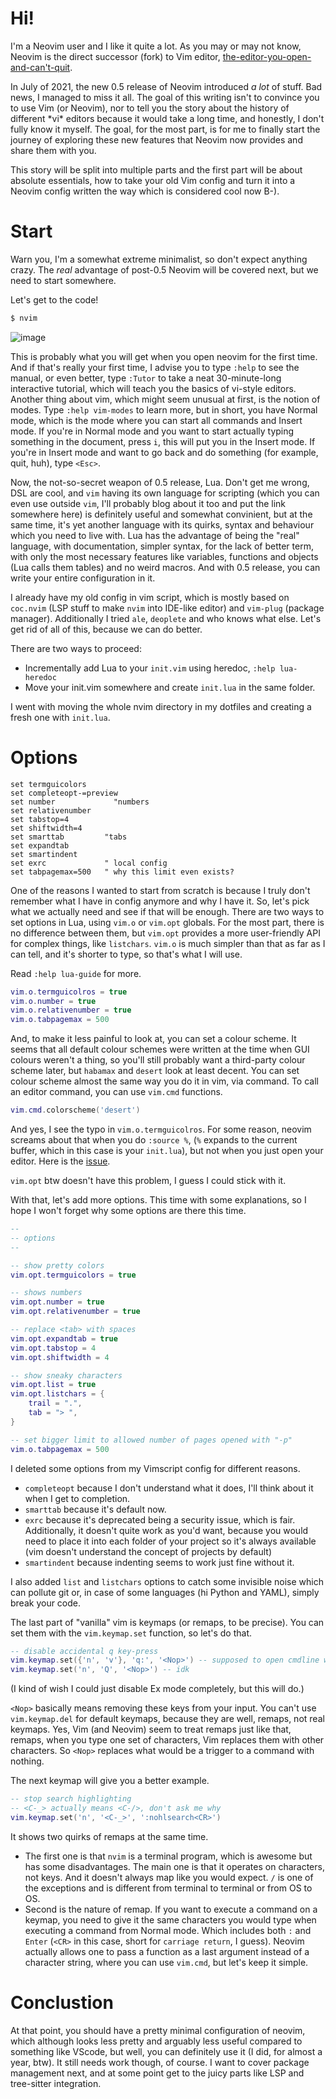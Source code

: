 # Hi!
I'm a Neovim user and I like it quite a lot. As you may or may not know, Neovim
is the direct successor (fork) to Vim editor,
[the-editor-you-open-and-can't-quit].

In July of 2021, the new 0.5 release of Neovim introduced *a lot* of stuff.
Bad news, I managed to miss it all. The goal of this writing isn't to convince
you to use Vim (or Neovim), nor to tell you the story about the history of
different \*vi\* editors because it would take a long time, and honestly, I
don't fully know it myself. The goal, for the most part, is for me to finally
start the journey of exploring these new features that Neovim now provides and
share them with you.

This story will be split into multiple parts and the first part will be about
absolute essentials, how to take your old Vim config and turn it into a
Neovim config written the way which is considered cool now B-).

# Start
Warn you, I'm a somewhat extreme minimalist, so don't expect anything crazy.
The *real* advantage of post-0.5 Neovim will be covered next, but we need to
start somewhere.

Let's get to the code!
```bash
$ nvim
```
![image](https://github.com/juliancoffee/dotfiles/assets/42647349/703e406e-f5ee-4649-a893-2bb71cc94562)

This is probably what you will get when you open neovim for the first time.
And if that's really your first time, I advise you to type `:help` to see the
manual, or even better, type `:Tutor` to take a neat 30-minute-long interactive
tutorial, which will teach you the basics of vi-style editors.
Another thing about vim, which might seem unusual at first, is the notion of
modes. Type `:help vim-modes` to learn more, but in short, you have Normal mode,
which is the mode where you can start all commands and Insert mode. If you're
in Normal mode and you want to start actually typing something in the document,
press `i`, this will put you in the Insert mode. If you're in Insert mode and
want to go back and do something (for example, quit, huh), type `<Esc>`.

Now, the not-so-secret weapon of 0.5 release, Lua. Don't get me wrong, DSL are
cool, and `vim` having its own language for scripting (which you can even use
outside `vim`, I'll probably blog about it too and put the link somewhere here)
is definitely useful and somewhat convinient, but at the same time, it's yet
another language with its quirks, syntax and behaviour which you need to live
with.
Lua has the advantage of being the "real" language, with documentation,
simpler syntax, for the lack of better term, with only the most necessary
features like variables, functions and objects (Lua calls them tables) and no
weird macros. And with 0.5 release, you can write your entire configuration in
it.

I already have my old config in vim script, which is mostly based on `coc.nvim`
(LSP stuff to make `nvim` into IDE-like editor) and `vim-plug` (package
manager). Additionally I tried `ale`, `deoplete` and who knows what else. Let's
get rid of all of this, because we can do better.

There are two ways to proceed:
 - Incrementally add Lua to your `init.vim` using heredoc, `:help lua-heredoc`
 - Move your init.vim somewhere and create `init.lua` in the same folder.

I went with moving the whole nvim directory in my dotfiles and creating a fresh
one with `init.lua`.

# Options
```vim
set termguicolors
set completeopt-=preview
set number             "numbers
set relativenumber
set tabstop=4   
set shiftwidth=4
set smarttab         "tabs
set expandtab
set smartindent
set exrc             " local config
set tabpagemax=500   " why this limit even exists?
```
One of the reasons I wanted to start from scratch is because I truly don't
remember what I have in config anymore and why I have it. So, let's pick what
we actually need and see if that will be enough.
There are two ways to set options in Lua, using `vim.o` or `vim.opt` globals.
For the most part, there is no difference between them, but `vim.opt` provides
a more user-friendly API for complex things, like `listchars`. `vim.o` is much
simpler than that as far as I can tell, and it's shorter to type, so that's
what I will use.

Read `:help lua-guide` for more.

```lua
vim.o.termguicolros = true
vim.o.number = true
vim.o.relativenumber = true
vim.o.tabpagemax = 500
```

And, to make it less painful to look at, you can set a colour scheme. It seems
that all default colour schemes were written at the time when GUI colours
weren't a thing, so you'll still probably want a third-party colour scheme
later, but `habamax` and `desert` look at least decent. You can set colour
scheme almost the same way you do it in vim, via command. To call an editor
command, you can use `vim.cmd` functions.
```lua
vim.cmd.colorscheme('desert')
```
And yes, I see the typo in `vim.o.termguicolros`. For some reason, neovim
screams about that when you do `:source %`, (`%` expands to the current buffer,
which in this case is your `init.lua`), but not when you just open your editor.
Here is the [issue].

`vim.opt` btw doesn't have this problem, I guess I could stick with it.

With that, let's add more options. This time with some explanations, so I hope
I won't forget why some options are there this time.
```lua
--
-- options
--

-- show pretty colors
vim.opt.termguicolors = true

-- shows numbers
vim.opt.number = true
vim.opt.relativenumber = true

-- replace <tab> with spaces
vim.opt.expandtab = true
vim.opt.tabstop = 4
vim.opt.shiftwidth = 4

-- show sneaky characters
vim.opt.list = true
vim.opt.listchars = {
    trail = ".",
    tab = "> ",
}

-- set bigger limit to allowed number of pages opened with "-p"
vim.o.tabpagemax = 500
```
I deleted some options from my Vimscript config for different reasons.
- `completeopt` because I don't understand what it does, I'll think about it
when I get to completion.
- `smarttab` because it's default now.
- `exrc` because it's deprecated being a security issue, which is fair.
Additionally, it doesn't quite work as you'd want, because you would need to
place it into each folder of your project so it's always available (vim doesn't
understand the concept of projects by default)
- `smartindent` because indenting seems to work just fine without it.

I also added `list` and `listchars` options to catch some invisible noise which
can pollute git or, in case of some languages (hi Python and YAML), simply
break your code.

The last part of "vanilla" vim is keymaps (or remaps, to be precise). You can
set them with the `vim.keymap.set` function, so let's do that.
```lua
-- disable accidental q key-press
vim.keymap.set({'n', 'v'}, 'q:', '<Nop>') -- supposed to open cmdline window
vim.keymap.set('n', 'Q', '<Nop>') -- idk
```
(I kind of wish I could just disable Ex mode completely, but this will do.)

`<Nop>` basically means removing these keys from your input. You can't use
`vim.keymap.del` for default keymaps, because they are well, remaps, not real
keymaps. Yes, Vim (and Neovim) seem to treat remaps just like that, remaps,
when you type one set of characters, Vim replaces them with other characters.
So `<Nop>` replaces what would be a trigger to a command with nothing.

The next keymap will give you a better example.
```lua
-- stop search highlighting
-- <C-_> actually means <C-/>, don't ask me why
vim.keymap.set('n', '<C-_>', ':nohlsearch<CR>')
```
It shows two quirks of remaps at the same time.
- The first one is that `nvim` is a terminal program, which is awesome but has
some disadvantages. The main one is that it operates on characters, not keys.
And it doesn't always map like you would expect. `/` is one of the exceptions
and is different from terminal to terminal or from OS to OS.
- Second is the nature of remap. If you want to execute a command on a keymap,
you need to give it the same characters you would type when executing a command
from Normal mode. Which includes both `:` and `Enter` (`<CR>` in this case,
short for `carriage return`, I guess). Neovim actually allows one to pass a
function as a last argument instead of a character string, where you can use
`vim.cmd`, but let's keep it simple.

# Conclustion
At that point, you should have a pretty minimal configuration of neovim, which
although looks less pretty and arguably less useful compared to something like
VScode, but well, you can definitely use it (I did, for almost a year, btw).
It still needs work though, of course. I want to cover package management next,
and at some point get to the juicy parts like LSP and tree-sitter integration.


[the-editor-you-open-and-can't-quit]: https://stackoverflow.com/questions/11828270/how-do-i-exit-vim
[issue]: https://github.com/neovim/neovim/issues/25081
